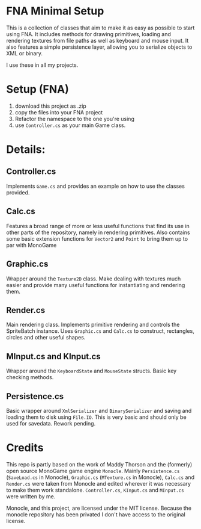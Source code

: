 # FNA Minimal Setup

This is a collection of classes that aim to make it as easy as possible to start using FNA. It includes methods for drawing primitives, loading and rendering textures from file paths as well as keyboard and mouse input. It also features a simple persistence layer, allowing you to serialize objects to XML or binary.

I use these in all my projects.

# Setup (FNA)
1. download this project as .zip
2. copy the files into your FNA project
3. Refactor the namespace to the one you're using
4. use `Controller.cs` as your main Game class.

# Details:

## Controller.cs
Implements `Game.cs` and provides an example on how to use the classes provided. 

## Calc.cs
Features a broad range of more or less useful functions that find its use in other parts of the repository, namely in rendering primitives. Also contains some basic extension functions for `Vector2` and `Point` to bring them up to par with MonoGame

## Graphic.cs
Wrapper around the `Texture2D` class. Make dealing with textures much easier and provide many useful functions for instantiating and rendering them.

## Render.cs
Main rendering class. Implements primitive rendering and controls the SpriteBatch instance. Uses `Graphic.cs` and `Calc.cs` to construct, rectangles, circles and other useful shapes.

## MInput.cs and KInput.cs
Wrapper around the `KeyboardState` and `MouseState` structs. Basic key checking methods.

## Persistence.cs
Basic wrapper around `XmlSerializer` and `BinarySerializer` and saving and loading them to disk using `File.IO`. This is very basic and should only be used for savedata. Rework pending.

# Credits
This repo is partly based on the work of Maddy Thorson and the (formerly) open source MonoGame game engine `Monocle`. Mainly `Persistence.cs` (`SaveLoad.cs` in Monocle), `Graphic.cs` (`MTexture.cs` in Monocle), `Calc.cs` and `Render.cs` were taken from Monocle and edited wherever it was necessary to make them work standalone. `Controller.cs`, `KInput.cs` and `MInput.cs` were written by me.

Monocle, and this project, are licensed under the MIT license. Because the monocle repository has been privated I don't have access to the original license.
